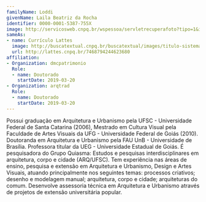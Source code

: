 ```yaml
---
familyName: Loddi
givenName: Laila Beatriz da Rocha
identifier: 0000-0001-5387-755X
image: http://servicosweb.cnpq.br/wspessoa/servletrecuperafoto?tipo=1&id=K4214280T6
sameAs:
- name: Currículo Lattes
  image: http://buscatextual.cnpq.br/buscatextual/images/titulo-sistema.png
  url: http://lattes.cnpq.br/7468794244623680
affiliation:
- Organization: dmcpatrimonio
  Role:
  - name: Doutorado
    startDate: 2019-03-20
- Organization: arqtrad
  Role:
  - name: Doutorado
    startDate: 2019-03-20
---
```


Possui graduação em Arquitetura e Urbanismo pela UFSC - Universidade
Federal de Santa Catarina (2006), Mestrado em Cultura Visual pela
Faculdade de Artes Visuais da UFG - Universidade Federal de Goiás
(2010). Doutoranda em Arquitetura e Urbanismo pela FAU UnB -
Universidade de Brasília. Professora titular da UEG - Universidade
Estadual de Goiás. É pesquisadora do Grupo Quiasma: Estudos e pesquisas
interdisciplinares em arquitetura, corpo e cidade (ARQ/UFSC). Tem
experiência nas áreas de ensino, pesquisa e extensão em Arquitetura e
Urbanismo, Design e Artes Visuais, atuando principalmente nos seguintes
temas: processos criativos; desenho e modelagem manual; arquitetura,
corpo e cidade; arquiteturas do comum. Desenvolve assessoria técnica em
Arquitetura e Urbanismo através de projetos de extensão universitária
popular. 

